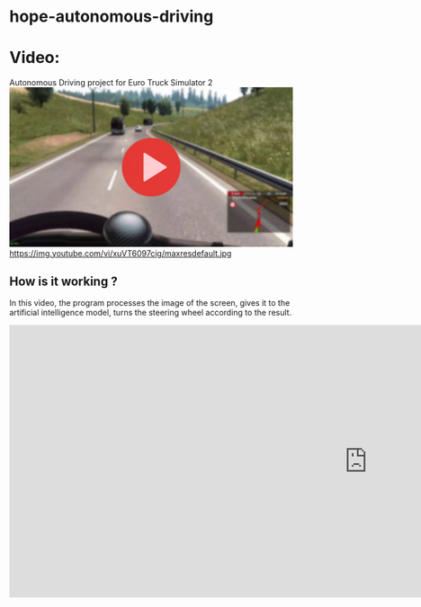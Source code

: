 # hope-autonomous-driving

# Video:
Autonomous Driving project for Euro Truck Simulator 2
[![working](thumbnail.png)](https://youtu.be/xuVT6097cig)
https://img.youtube.com/vi/xuVT6097cig/maxresdefault.jpg
## How is it working ?

In this video, the program processes the image of the screen, gives it to the artificial intelligence model, turns the steering wheel according to the result.

<iframe width="1272" height="485" src="https://www.youtube.com/embed/xuVT6097cig" frameborder="0" allow="accelerometer; autoplay; clipboard-write; encrypted-media; gyroscope; picture-in-picture" allowfullscreen></iframe>
